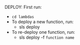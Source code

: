 DEPLOY:
First run:
 - `cd lambdas`
 - To deploy a new function, run:
    - sls deploy
 - To re-deploy one function, run:
    - sls deploy -f `function name`